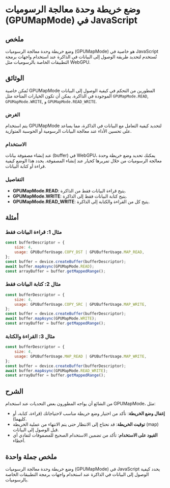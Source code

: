 <!--
Meta Description: # وضع خريطة وحدة معالجة الرسوميات (GPUMapMode) في JavaScript ## ملخص وضع خريطة وحدة معالجة الرسوميات (GPUMapMode) هو خاصية في JavaScript تُستخدم لتحدي...
Meta Keywords: gpumapmode, البيانات, buffer, const, إلى
-->

# وضع خريطة وحدة معالجة الرسوميات (GPUMapMode) في JavaScript

## ملخص
وضع خريطة وحدة معالجة الرسوميات (GPUMapMode) هو خاصية في JavaScript تُستخدم لتحديد طريقة الوصول إلى البيانات في الذاكرة عند استخدام واجهات برمجة التطبيقات الخاصة بالرسوميات مثل WebGPU.

## الوثائق
تُمكن خاصية GPUMapMode المطورين من التحكم في كيفية الوصول إلى البيانات الموجودة في الذاكرة. يمكن أن تكون الخيارات المتاحة مثل `GPUMapMode.READ`, `GPUMapMode.WRITE`, و `GPUMapMode.READ_WRITE`. 

### الغرض
يتم استخدام GPUMapMode لتحديد كيفية التعامل مع البيانات في الذاكرة، مما يساعد على تحسين الأداء عند معالجة البيانات الرسومية أو الحوسبة المتوازية.

### الاستخدام
عند إنشاء مصفوفة بيانات (buffer) في WebGPU، يمكنك تحديد وضع خريطة وحدة معالجة الرسوميات من خلال تمريرها كخيار عند إنشاء المصفوفة. يحدد هذا الوضع كيفية قراءة أو كتابة البيانات.

### التفاصيل
- **GPUMapMode.READ**: يتيح قراءة البيانات فقط من الذاكرة.
- **GPUMapMode.WRITE**: يتيح كتابة البيانات فقط إلى الذاكرة.
- **GPUMapMode.READ_WRITE**: يتيح كل من القراءة والكتابة إلى الذاكرة.

## أمثلة
### مثال 1: قراءة البيانات فقط
```javascript
const bufferDescriptor = {
    size: 4,
    usage: GPUBufferUsage.COPY_DST | GPUBufferUsage.MAP_READ,
};
const buffer = device.createBuffer(bufferDescriptor);
await buffer.mapAsync(GPUMapMode.READ);
const arrayBuffer = buffer.getMappedRange();
```

### مثال 2: كتابة البيانات فقط
```javascript
const bufferDescriptor = {
    size: 4,
    usage: GPUBufferUsage.COPY_SRC | GPUBufferUsage.MAP_WRITE,
};
const buffer = device.createBuffer(bufferDescriptor);
await buffer.mapAsync(GPUMapMode.WRITE);
const arrayBuffer = buffer.getMappedRange();
```

### مثال 3: القراءة والكتابة
```javascript
const bufferDescriptor = {
    size: 4,
    usage: GPUBufferUsage.MAP_READ | GPUBufferUsage.MAP_WRITE,
};
const buffer = device.createBuffer(bufferDescriptor);
await buffer.mapAsync(GPUMapMode.READ_WRITE);
const arrayBuffer = buffer.getMappedRange();
```

## الشرح
من الشائع أن يواجه المطورون بعض التحديات عند استخدام GPUMapMode، مثل:
- **إغفال وضع الخريطة**: تأكد من اختيار وضع خريطة مناسب لاحتياجاتك (قراءة، كتابة، أو كليهما).
- **توقيت الخريطة**: قد تحتاج إلى الانتظار حتى يتم الانتهاء من عملية الخريطة (map) قبل الوصول إلى البيانات.
- **القيود على الاستخدام**: تأكد من تضمين الاستخدام الصحيح للمصفوفات لتفادي أي أخطاء.

## ملخص جملة واحدة
وضع خريطة وحدة معالجة الرسوميات (GPUMapMode) في JavaScript يحدد كيفية الوصول إلى البيانات في الذاكرة عند استخدام واجهات برمجة التطبيقات الخاصة بالرسوميات.